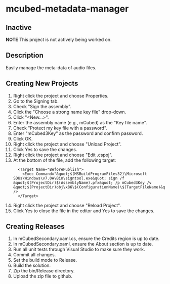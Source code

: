 # mcubed-metadata-manager

Inactive
----
**NOTE** This project is not actively being worked on.

Description
----
Easily manage the meta-data of audio files.

Creating New Projects
----
1. Right click the project and choose Properties.
1. Go to the Signing tab.
1. Check "Sign the assembly".
1. Click the "Choose a strong name key file" drop-down.
1. Click "<New...>".
1. Enter the assembly name (e.g., mCubed) as the "Key file name".
1. Check "Protect my key file with a password".
1. Enter "mCubed3Key" as the password and confirm password.
1. Click OK.
1. Right click the project and choose "Unload Project".
1. Click Yes to save the changes.
1. Right click the project and choose "Edit <PROJECT-NAME>.cspoj".
1. At the bottom of the file, add the following target:
    ```
      <Target Name="BeforePublish">
        <Exec Command="&quot;$(MSBuildProgramFiles32)\Microsoft SDKs\Windows\v7.0A\Bin\signtool.exe&quot; sign /f &quot;$(ProjectDir)$(AssemblyName).pfx&quot; /p mCubed3Key /v &quot;$(ProjectDir)obj\x86\$(ConfigurationName)\$(TargetFileName)&quot;" />
      </Target>
    ```
1. Right click the project and choose "Reload Project".
1. Click Yes to close the file in the editor and Yes to save the changes.

Creating Releases
----
1. In mCubedSecondary.xaml.cs, ensure the Credits region is up to date.
1. In mCubedSecondary.xaml, ensure the About section is up to date.
1. Run all unit tests through Visual Studio to make sure they work.
1. Commit all changes.
1. Set the build mode to Release.
1. Build the solution.
1. Zip the bin/Release directory.
1. Upload the zip file to github.
